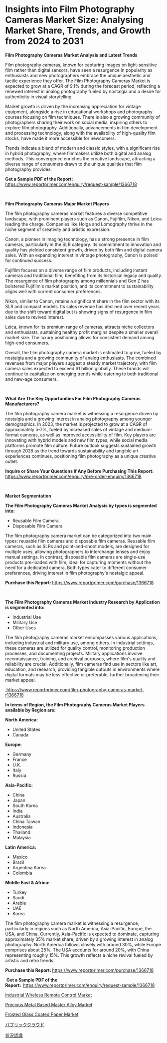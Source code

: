 <p><h1>Insights into Film Photography Cameras Market Size: Analysing Market Share, Trends, and Growth from 2024 to 2031</h1></p><p><strong>Film Photography Cameras Market Analysis and Latest Trends</strong></p>
<p><p>Film photography cameras, known for capturing images on light-sensitive film rather than digital sensors, have seen a resurgence in popularity as enthusiasts and new photographers embrace the unique aesthetic and tactile experience they offer. The Film Photography Cameras Market is expected to grow at a CAGR of 9.1% during the forecast period, reflecting a renewed interest in analog photography fueled by nostalgia and a desire for authenticity in visual storytelling.</p><p>Market growth is driven by the increasing appreciation for vintage equipment, alongside a rise in educational workshops and photography courses focusing on film techniques. There is also a growing community of photographers sharing their work on social media, inspiring others to explore film photography. Additionally, advancements in film development and processing technology, along with the availability of high-quality film stocks, have made it more accessible for newcomers.</p><p>Trends indicate a blend of modern and classic styles, with a significant rise in hybrid photography, where filmmakers utilize both digital and analog methods. This convergence enriches the creative landscape, attracting a diverse range of consumers drawn to the unique qualities that film photography provides.</p></p>
<p><strong>Get a Sample PDF of the Report:&nbsp;</strong> <a href="https://www.reportprimer.com/enquiry/request-sample/1366718">https://www.reportprimer.com/enquiry/request-sample/1366718</a></p>
<p>&nbsp;</p>
<p><strong>Film Photography Cameras Major Market Players</strong></p>
<p><p>The film photography cameras market features a diverse competitive landscape, with prominent players such as Canon, Fujifilm, Nikon, and Leica leading the charge. Companies like Holga and Lomography thrive in the niche segment of creativity and artistic expression. </p><p>Canon, a pioneer in imaging technology, has a strong presence in film cameras, particularly in the SLR category. Its commitment to innovation and quality has yielded consistent growth, driven by both film and digital camera sales. With an expanding interest in vintage photography, Canon is poised for continued success.</p><p>Fujifilm focuses on a diverse range of film products, including instant cameras and traditional film, benefiting from its historical legacy and quality. The resurgence of film photography among millennials and Gen Z has bolstered Fujifilm's market position, and its commitment to sustainability aligns well with current consumer preferences.</p><p>Nikon, similar to Canon, retains a significant share in the film sector with its SLR and compact models. Its sales revenue has declined over recent years due to the shift toward digital but is showing signs of resurgence in film sales due to revived interest.</p><p>Leica, known for its premium range of cameras, attracts niche collectors and enthusiasts, sustaining healthy profit margins despite a smaller overall market size. The luxury positioning allows for consistent demand among high-end consumers.</p><p>Overall, the film photography camera market is estimated to grow, fueled by nostalgia and a growing community of analog enthusiasts. The combined revenues from major players suggest a steady market trajectory, with film camera sales expected to exceed $1 billion globally. These brands will continue to capitalize on emerging trends while catering to both traditional and new-age consumers.</p></p>
<p>&nbsp;</p>
<p><strong>What Are The Key Opportunities For Film Photography Cameras Manufacturers?</strong></p>
<p><p>The film photography camera market is witnessing a resurgence driven by nostalgia and a growing interest in analog photography among younger demographics. In 2023, the market is projected to grow at a CAGR of approximately 5-7%, fueled by increased sales of vintage and medium-format cameras, as well as improved accessibility of film. Key players are innovating with hybrid models and new film types, while social media platforms promote film culture. Future outlook suggests sustained growth through 2028 as the trend towards sustainability and tangible art experiences continues, positioning film photography as a unique creative outlet.</p></p>
<p><strong>Inquire or Share Your Questions If Any Before Purchasing This Report:</strong> <a href="https://www.reportprimer.com/enquiry/pre-order-enquiry/1366718">https://www.reportprimer.com/enquiry/pre-order-enquiry/1366718</a></p>
<p>&nbsp;</p>
<p><strong>Market Segmentation</strong></p>
<p><strong>The Film Photography Cameras Market Analysis by types is segmented into:</strong></p>
<p><ul><li>Reusable Film Camera</li><li>Disposable Film Camera</li></ul></p>
<p><p>The film photography camera market can be categorized into two main types: reusable film cameras and disposable film cameras. Reusable film cameras, such as SLRs and point-and-shoot models, are designed for multiple uses, allowing photographers to interchange lenses and enjoy manual settings. In contrast, disposable film cameras are single-use products pre-loaded with film, ideal for capturing moments without the need for a dedicated camera. Both types cater to different consumer preferences, driving interest in film photography's nostalgic appeal.</p></p>
<p><strong>Purchase this Report:&nbsp;</strong><a href="https://www.reportprimer.com/purchase/1366718">https://www.reportprimer.com/purchase/1366718</a></p>
<p>&nbsp;</p>
<p><strong>The Film Photography Cameras Market Industry Research by Application is segmented into:</strong></p>
<p><ul><li>Industrial Use</li><li>Military Use</li><li>Other Uses</li></ul></p>
<p><p>The film photography cameras market encompasses various applications, including industrial and military use, among others. In industrial settings, these cameras are utilized for quality control, monitoring production processes, and documenting projects. Military applications involve reconnaissance, training, and archival purposes, where film's quality and reliability are crucial. Additionally, film cameras find use in sectors like art, education, and research, providing tangible outputs in environments where digital formats may be less effective or preferable, further broadening their market appeal.</p></p>
<p><a href="https://www.reportprimer.com/film-photography-cameras-market-r1366718">&nbsp;https://www.reportprimer.com/film-photography-cameras-market-r1366718</a></p>
<p><strong>In terms of Region, the Film Photography Cameras Market Players available by Region are:</strong></p>
<p>
    <p> <strong> North America: </strong>
        <ul>
            <li>United States</li>
            <li>Canada</li>
        </ul>
        </p> 
    <p> <strong> Europe: </strong>
        <ul>
            <li>Germany</li>
            <li>France</li>
            <li>U.K.</li>
            <li>Italy</li>
            <li>Russia</li>
        </ul>
        </p> 
    <p> <strong> Asia-Pacific: </strong>
        <ul>
            <li>China</li>
            <li>Japan</li>
            <li>South Korea</li>
            <li>India</li>
            <li>Australia</li>
            <li>China Taiwan</li>
            <li>Indonesia</li>
            <li>Thailand</li>
            <li>Malaysia</li>
        </ul>
        </p> 
    <p> <strong> Latin America: </strong>
        <ul>
            <li>Mexico</li>
            <li>Brazil</li>
            <li>Argentina Korea</li>
            <li>Colombia</li>
        </ul>
        </p> 
    <p> <strong> Middle East & Africa: </strong>
        <ul>
            <li>Turkey</li>
            <li>Saudi</li>
            <li>Arabia</li>
            <li>UAE</li>
            <li>Korea</li>
        </ul>
    </p>
    </p>
<p><p>The film photography camera market is witnessing a resurgence, particularly in regions such as North America, Asia-Pacific, Europe, the USA, and China. Currently, Asia-Pacific is expected to dominate, capturing approximately 35% market share, driven by a growing interest in analog photography. North America follows closely with around 30%, while Europe comprises about 25%. The USA accounts for around 20%, with China representing roughly 15%. This growth reflects a niche revival fueled by artistic and retro trends.</p></p>
<p><strong>Purchase this Report: </strong><a href="https://www.reportprimer.com/purchase/1366718">https://www.reportprimer.com/purchase/1366718</a></p>
<p>&nbsp;<strong>Get a Sample PDF of the Report:&nbsp;&nbsp;</strong><a href="https://www.reportprimer.com/enquiry/request-sample/1366718">https://www.reportprimer.com/enquiry/request-sample/1366718</a></p>
<p><strong></strong></p>
<p><p><a href="https://www.linkedin.com/pulse/industrial-wireless-remote-control-market-share-size-trends-cbgkc?trackingId=N0IbqLldT2mrloTjbtcfPA%3D%3D">Industrial Wireless Remote Control Market</a></p><p><a href="https://github.com/NathanColeman327/Market-Research-Report-List-1/blob/main/precious-metal-based-master-alloy-market.md">Precious Metal Based Master Alloy Market</a></p><p><a href="https://issuu.com/reportprime-2/docs/frosted-glass-coated-paper-market-s_46978afd308fdf">Frosted Glass Coated Paper Market</a></p><p><a href="https://medium.com/@kattiehuels/%E3%82%B0%E3%83%AD%E3%83%BC%E3%83%90%E3%83%AB%E5%85%AC%E5%85%B1%E3%82%AF%E3%83%A9%E3%82%A6%E3%83%89%E5%B8%82%E5%A0%B4%E5%88%86%E6%9E%90-%E3%83%88%E3%83%AC%E3%83%B3%E3%83%89-%E4%BA%88%E6%B8%AC-%E3%81%8A%E3%82%88%E3%81%B3%E6%88%90%E9%95%B7%E6%A9%9F%E4%BC%9A-2024-2031-%E3%81%AB%E9%96%A2%E3%81%99%E3%82%8B118%E3%83%9A%E3%83%BC%E3%82%B8%E3%81%AE%E3%83%AC%E3%83%9D%E3%83%BC%E3%83%88-c2fa2fc0739a?postPublishedType=repub">パブリッククラウド</a></p><p><a href="https://medium.com/@kattiehuels/%E7%8A%B6%E6%B3%81%E8%AA%8D%E8%AD%98%E7%94%A3%E6%A5%AD%E5%88%86%E6%9E%90%E3%83%AC%E3%83%9D%E3%83%BC%E3%83%88-%E5%B8%82%E5%A0%B4%E8%A6%8F%E6%A8%A1%E3%81%AF%E5%B9%B4%E5%B9%B3%E5%9D%87%E6%88%90%E9%95%B7%E7%8E%8713-5-%E3%81%A7%E6%88%90%E9%95%B7%E3%81%97%E3%81%A6%E3%81%8A%E3%82%8A-%E3%82%A2%E3%83%97%E3%83%AA%E3%82%B1%E3%83%BC%E3%82%B7%E3%83%A7%E3%83%B3-%E3%82%BF%E3%82%A4%E3%83%97-%E5%9C%B0%E5%9F%9F%E5%88%A5%E3%81%AE2024%E5%B9%B4%E3%81%8B%E3%82%892031%E5%B9%B4%E3%81%AE%E4%BA%88%E6%B8%AC-7e58415cbefa?postPublishedType=repub">状況認識</a></p></p>